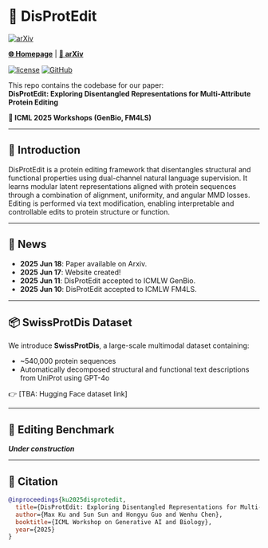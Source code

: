 # 🧬 DisProtEdit

[![arXiv](https://img.shields.io/badge/arXiv-2506.14853-b31b1b.svg)](https://arxiv.org/2506.14853)

[**🌐 Homepage**](https://tiger-ai-lab.github.io/DisProtEdit/)  | [**📖 arXiv**](https://arxiv.org/2506.14853) 

[![license](https://img.shields.io/github/license/TIGER-AI-Lab/DisProtEdit.svg)](https://github.com/TIGER-AI-Lab/DisProtEdit/blob/main/LICENSE)
[![GitHub](https://img.shields.io/github/stars/TIGER-AI-Lab/DisProtEdit?style=social)](https://github.com/TIGER-AI-Lab/DisProtEdit)

This repo contains the codebase for our paper:  
**DisProtEdit: Exploring Disentangled Representations for Multi-Attribute Protein Editing**

**📍 ICML 2025 Workshops (GenBio, FM4LS)**

---

## 📌 Introduction

DisProtEdit is a protein editing framework that disentangles structural and functional properties using dual-channel natural language supervision. It learns modular latent representations aligned with protein sequences through a combination of alignment, uniformity, and angular MMD losses. Editing is performed via text modification, enabling interpretable and controllable edits to protein structure or function.

---

## 📰 News

- **2025 Jun 18**: Paper available on Arxiv.
- **2025 Jun 17**: Website created!  
- **2025 Jun 11**: DisProtEdit accepted to ICMLW GenBio.
- **2025 Jun 10**: DisProtEdit accepted to ICMLW FM4LS.  

---

## 📦 SwissProtDis Dataset

We introduce **SwissProtDis**, a large-scale multimodal dataset containing:
- ~540,000 protein sequences
- Automatically decomposed structural and functional text descriptions from UniProt using GPT-4o

👉 [TBA: Hugging Face dataset link]

---

## 🧪 Editing Benchmark

_**Under construction**_

---


## 📖 Citation

```bibtex
@inproceedings{ku2025disprotedit,
  title={DisProtEdit: Exploring Disentangled Representations for Multi-Attribute Protein Editing},
  author={Max Ku and Sun Sun and Hongyu Guo and Wenhu Chen},
  booktitle={ICML Workshop on Generative AI and Biology},
  year={2025}
}
